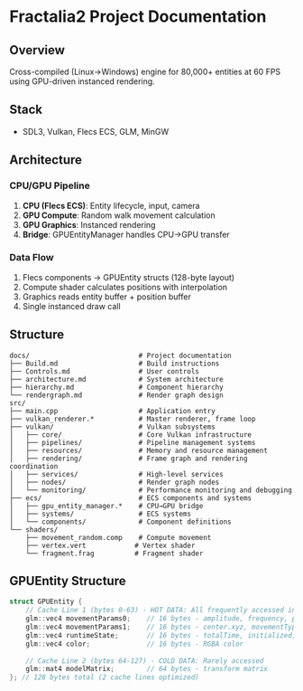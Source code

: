 # Fractalia2 Project Documentation

## Overview
Cross-compiled (Linux→Windows) engine for 80,000+ entities at 60 FPS using GPU-driven instanced rendering.

## Stack
- SDL3, Vulkan, Flecs ECS, GLM, MinGW

## Architecture

### CPU/GPU Pipeline
1. **CPU (Flecs ECS)**: Entity lifecycle, input, camera
2. **GPU Compute**: Random walk movement calculation  
3. **GPU Graphics**: Instanced rendering
4. **Bridge**: GPUEntityManager handles CPU→GPU transfer

### Data Flow
1. Flecs components → GPUEntity structs (128-byte layout)
2. Compute shader calculates positions with interpolation  
3. Graphics reads entity buffer + position buffer
4. Single instanced draw call

## Structure
```
docs/                           # Project documentation
├── Build.md                    # Build instructions
├── Controls.md                 # User controls
├── architecture.md             # System architecture
├── hierarchy.md                # Component hierarchy
└── rendergraph.md              # Render graph design
src/
├── main.cpp                    # Application entry
├── vulkan_renderer.*           # Master renderer, frame loop
├── vulkan/                     # Vulkan subsystems
│   ├── core/                   # Core Vulkan infrastructure
│   ├── pipelines/              # Pipeline management systems
│   ├── resources/              # Memory and resource management
│   ├── rendering/              # Frame graph and rendering coordination
│   ├── services/               # High-level services
│   ├── nodes/                  # Render graph nodes
│   └── monitoring/             # Performance monitoring and debugging
├── ecs/                        # ECS components and systems
│   ├── gpu_entity_manager.*    # CPU→GPU bridge
│   ├── systems/                # ECS systems
│   └── components/             # Component definitions
└── shaders/
    ├── movement_random.comp    # Compute movement
    ├── vertex.vert            # Vertex shader
    └── fragment.frag          # Fragment shader
```

## GPUEntity Structure
```cpp
struct GPUEntity {
    // Cache Line 1 (bytes 0-63) - HOT DATA: All frequently accessed in compute shaders
    glm::vec4 movementParams0;    // 16 bytes - amplitude, frequency, phase, timeOffset
    glm::vec4 movementParams1;    // 16 bytes - center.xyz, movementType
    glm::vec4 runtimeState;       // 16 bytes - totalTime, initialized, stateTimer, entityState
    glm::vec4 color;              // 16 bytes - RGBA color
    
    // Cache Line 2 (bytes 64-127) - COLD DATA: Rarely accessed
    glm::mat4 modelMatrix;        // 64 bytes - transform matrix
}; // 128 bytes total (2 cache lines optimized)
```

